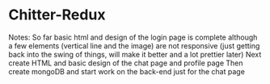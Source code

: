 # Chitter-Redux

Notes:
So far basic html and design of the login page is complete although a few elements (vertical line and the image) are not responsive (just getting back into the swing of things, will make it better and a lot prettier later)
Next create HTML and basic design of the chat page and profile page
Then create mongoDB and start work on the back-end just for the chat page